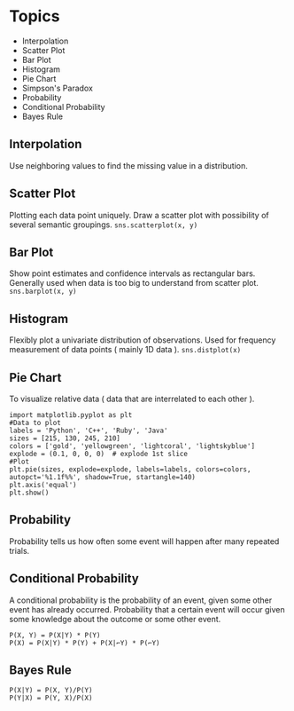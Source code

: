 # Topics 
* Interpolation
* Scatter Plot
* Bar Plot
* Histogram
* Pie Chart
* Simpson's Paradox
* Probability
* Conditional Probability
* Bayes Rule
## Interpolation 
Use neighboring values to find the missing value in a distribution.
## Scatter Plot 
Plotting each data point uniquely.
Draw a scatter plot with possibility of several semantic groupings.
`sns.scatterplot(x, y)`
## Bar Plot 
Show point estimates and confidence intervals as rectangular bars.
Generally used when data is too big to understand from scatter plot.
`sns.barplot(x, y)`
## Histogram 
Flexibly plot a univariate distribution of observations.
Used for frequency measurement of data points ( mainly 1D data ).
`sns.distplot(x)`
## Pie Chart 
To visualize relative data ( data that are interrelated to each other ).

    import matplotlib.pyplot as plt
    #Data to plot
    labels = 'Python', 'C++', 'Ruby', 'Java'
    sizes = [215, 130, 245, 210]
    colors = ['gold', 'yellowgreen', 'lightcoral', 'lightskyblue']
    explode = (0.1, 0, 0, 0)  # explode 1st slice
    #Plot
    plt.pie(sizes, explode=explode, labels=labels, colors=colors,
    autopct='%1.1f%%', shadow=True, startangle=140)
    plt.axis('equal')
    plt.show()

## Probability
Probability tells us how often some event will happen after many repeated trials.
## Conditional Probability
A conditional probability is the probability of an event, given some other event has already occurred. Probability that a certain event will occur given some knowledge about the outcome or some other event.

    P(X, Y) = P(X|Y) * P(Y)
    P(X) = P(X|Y) * P(Y) + P(X|⌐Y) * P(⌐Y)
## Bayes Rule

    P(X|Y) = P(X, Y)/P(Y)
    P(Y|X) = P(Y, X)/P(X)
    

<!--stackedit_data:
eyJoaXN0b3J5IjpbOTY3NDE2NzAsLTU2NjIzNzU5MCw4ODMyNT
c2NTUsLTE0MDc4NTEyODksLTEzNjI5MTQ5OTBdfQ==
-->